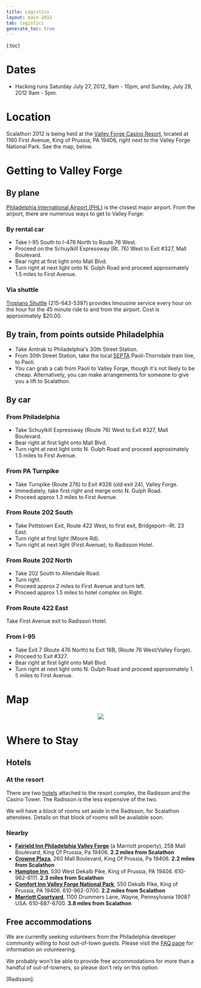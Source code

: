 ```yaml
---
title: Logistics
layout: main-2012
tab: logistics
generate_toc: true
---
```


{:toc}

# Dates

* Hacking runs Saturday July 27, 2012, 9am - 10pm, and Sunday, July 28, 2012 9am - 5pm.

# Location

Scalathon 2012 is being held at the [Valley Forge Casino Resort][vfcasino],
located at 1160 First Avenue, King of Prussia, PA 19406, right next to the
Valley Forge National Park. See the map, below.

# Getting to Valley Forge

## By plane

[Philadelphia International Airport (PHL)](http://www.phl.org/) is the
closest major airport. From the airport, there are numerous ways to get to
Valley Forge:

### By rental car

* Take I-95 South to I-476 North to Route 76 West.
* Proceed on the Schuylkill Expressway (Rt. 76) West to Exit #327, Mall 
  Boulevard.
* Bear right at first light onto Mall Blvd.
* Turn right at next light onto N. Gulph Road and proceed approximately 1.5
  miles to First Avenue.

### Via shuttle

[Tropiano Shuttle][] (215-643-5397) provides limousine service every hour on
the hour for the 45 minute ride to and from the airport. Cost is approximately
$20.00.

## By train, from points outside Philadelphia

* Take Amtrak to Philadelphia's 30th Street Station.
* From 30th Street Station, take the local [SEPTA][] Paoli-Thorndale train 
  line, to Paoli.
* You can grab a cab from Paoli to Valley Forge, though it's not likely to
  be cheap. Alternatively, you can make arrangements for someone to give you
  a lift to Scalathon.


## By car

### From Philadelphia

* Take Schuylkill Expressway (Route 76) West to Exit #327, Mall Boulevard. 
* Bear right at first light onto Mall Blvd.
* Turn right at next light onto N. Gulph Road and proceed approximately 1.5
  miles to First Avenue.

### From PA Turnpike

* Take Turnpike (Route 276) to Exit #326 (old exit 24), Valley Forge. 
* Immediately, take first right and merge onto N. Gulph Road. 
* Proceed approx 1.3 miles to First Avenue.

### From Route 202 South

* Take Pottstown Exit, Route 422 West, to first exit, Bridgeport--Rt. 23 East.
* Turn right at first light (Moore Rd).
* Turn right at next light (First Avenue), to Radisson Hotel.

### From Route 202 North

* Take 202 South to Allendale Road.
* Turn right.
* Proceed approx 2 miles to First Avenue and turn left.
* Proceed approx 1.5 miles to hotel complex on Right.
 
### From Route 422 East

Take First Avenue exit to Radisson Hotel.
 
### From I-95

* Take Exit 7 (Route 476 North) to Exit 16B, (Route 76 West/Valley Forge).
* Proceed to Exit #327.
* Bear right at first light onto Mall Blvd. 
* Turn right at next light onto N. Gulph Road and proceed approximately 1.
  5 miles to First Avenue.

# Map


<div style="text-align: center; margin: 20px">
<img src='http://maps.googleapis.com/maps/api/staticmap?center=1160+First+Av+,King+of+Prussia,PA,19468&zoom=15&size=600x600&sensor=false&scale=1&maptype=hybrid&markers=label:A%7Csize:mid%7C1160+First+Av+,King+of+Prussia,PA,19468'/>
</div>

# Where to Stay

## Hotels

### At the resort

There are two [hotels](https://www.vfcasino.com/hotel) attached to the resort
complex, the Radisson and the Casino Tower. The Radisson is the less expensive
of the two.

We will have a block of rooms set aside in the Radisson, for Scalathon
attendees. Details on that block of rooms will be available soon.

### Nearby

* [**Fairield Inn Philadelphia Valley Forge**][fairfield]
  (a Marriott property), 258 Mall Boulevard, King Of Prussia, Pa 19406. 
  **2.2 miles from Scalathon**
* [**Crowne Plaza**][cplaza], 260 Mall Boulevard, King Of Prussia, Pa 19406. 
  **2.2 miles from Scalathon**
* [**Hampton Inn**][hampton], 530 West Dekalb Pike, King of Prussia, PA 19406.
  610-962-8111.
  **2.3 miles from Scalathon**
* [**Comfort Inn Valley Forge National Park**][civf],
  550 Dekalb Pike, King of Prussia, PA 19406. 610-962-0700.
  **2.2 miles from Scalathon**
* [**Marriott Courtyard**][courtyard], 1100 Drummers Lane, Wayne, Pennsylvania
  19087 USA. 610-687-6700.
  **3.8 miles from Scalathon**

[civf]: http://www.comfortinn.com/hotel-king_of_prussia-pennsylvania-PA189
[fairfield]: http://www.marriott.com/hotels/travel/PHLVF-Fairfield-Inn-Philadelphia-Valley-Forge-King-of-Prussia
[cplaza]: http://www.ichotelsgroup.com/crowneplaza/hotels/us/en/king-of-prussia/phlvf/hoteldetail?cm_mmc=mdpr-_-googlemaps-_-cp-_-phlvf
[hampton]: http://hamptoninn.hilton.com/en/hp/hotels/index.jhtml?ctyhocn=PHLKPHX
[courtyard]: http://www.marriott.com/hotels/travel/phlva-courtyard-philadelphia-valley-forge-king-of-prussia/

## Free accommodations

We are currently seeking volunteers from the Philadelphia developer
community willing to host out-of-town guests. Please visit the
[FAQ page](faq.html#host_guest) for information on volunteering.

We probably won't be able to provide free accommodations for more than a
handful of out-of-towners, so please don't rely on this option.

[Tropiano Shuttle]: http://www.tropianotransportation.com/shuttle/
[vfcasino]: https://www.vfcasino.com/
[SEPTA]: http://www.septa.org/
[Radisson]: 